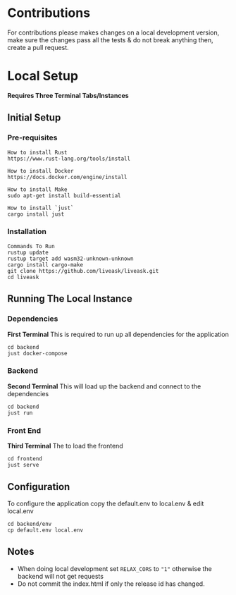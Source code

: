 # Contributions
For contributions please makes changes on a local development version, make sure the changes pass all the tests & do not break anything then, create a pull request.

# Local Setup
**Requires Three Terminal Tabs/Instances**
## Initial Setup
### Pre-requisites
```
How to install Rust
https://www.rust-lang.org/tools/install

How to install Docker
https://docs.docker.com/engine/install

How to install Make
sudo apt-get install build-essential

How to install `just`
cargo install just
```

### Installation
```
Commands To Run
rustup update
rustup target add wasm32-unknown-unknown
cargo install cargo-make
git clone https://github.com/liveask/liveask.git
cd liveask
```

## Running The Local Instance
### Dependencies
**First Terminal**
This is required to run up all dependencies for the application
```
cd backend
just docker-compose
```

### Backend
**Second Terminal**
This will load up the backend and connect to the dependencies
```
cd backend
just run
```

### Front End
**Third Terminal**
The to load the frontend
```
cd frontend
just serve
```

## Configuration
To configure the application copy the default.env to local.env & edit local.env
```
cd backend/env
cp default.env local.env
```

## Notes
- When doing local development set `RELAX_CORS` to `"1"` otherwise the backend will not get requests
- Do not commit the index.html if only the release id has changed.

